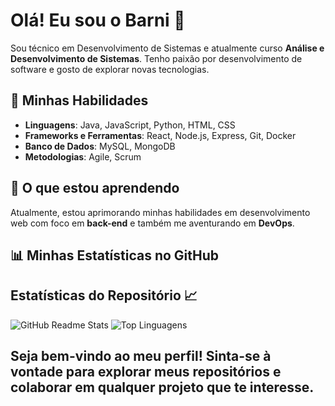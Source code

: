 # Olá! Eu sou o Barni 👋

Sou técnico em Desenvolvimento de Sistemas e atualmente curso **Análise e Desenvolvimento de Sistemas**. Tenho paixão por desenvolvimento de software e gosto de explorar novas tecnologias.

## 🚀 Minhas Habilidades

- **Linguagens**: Java, JavaScript, Python, HTML, CSS
- **Frameworks e Ferramentas**: React, Node.js, Express, Git, Docker
- **Banco de Dados**: MySQL, MongoDB
- **Metodologias**: Agile, Scrum

## 🌱 O que estou aprendendo

Atualmente, estou aprimorando minhas habilidades em desenvolvimento web com foco em **back-end** e também me aventurando em **DevOps**.

## 📊 Minhas Estatísticas no GitHub

## Estatísticas do Repositório 📈

![GitHub Readme Stats](https://github-readme-stats.vercel.app/api?username=Barni-i&show_icons=true&theme=radical)
![Top Linguagens](https://github-readme-stats.vercel.app/api/top-langs/?username=Barni-i&layout=compact&theme=radical)

## Seja bem-vindo ao meu perfil! Sinta-se à vontade para explorar meus repositórios e colaborar em qualquer projeto que te interesse.
